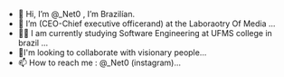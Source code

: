 - 👋 Hi, I’m @_Net0 , I’m Brazilían.
- 🚀 I’m (CEO-Chief executive officerand) at the Laboraotry Of Media ...
- 👨‍🎓 I am currently studying Software Engineering at UFMS college in brazil ...
- 🤝I'm looking to collaborate with visionary people...
- 📫 How to reach me : @_Net0 (instagram)...

<!---
Laboratory-Net0/Laboratory-Net0 is a ✨ special ✨ repository because its `README.md` (this file) appears on your GitHub profile.
You can click the Preview link to take a look at your changes.
--->
